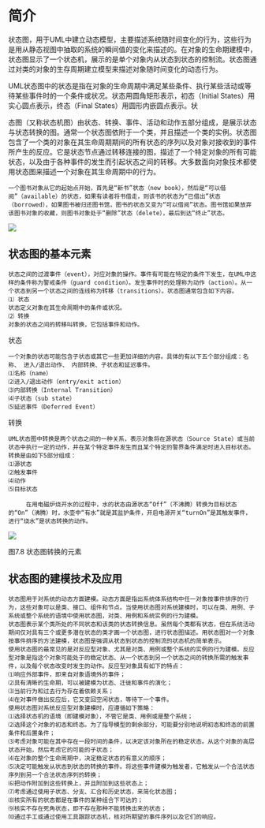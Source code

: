 # 简介

​              状态图，用于UML中建立动态模型，主要描述系统随时间变化的行为，这些行为是用从静态视图中抽取的系统的瞬间值的变化来描述的。在对象的生命期建模中，状态图显示了一个状态机，展示的是单个对象内从状态到状态的控制流。状态图通过对类的对象的生存周期建立模型来描述对象随时间变化的动态行为。 



UML状态图中的状态是指在对象的生命周期中满足某些条件、执行某些活动或等待某些事件时的一个条件或状况。状态用圆角矩形表示，初态（Initial States）用实心圆点表示，终态（Final States）用圆形内嵌圆点表示。状

态图（又称状态机图）由状态、转换、事件、活动和动作五部分组成，是展示状态与状态转换的图。通常一个状态图依附于一个类，并且描述一个类的实例。状态图包含了一个类的对象在其生命周期期间的所有状态的序列以及对象对接收到的事件所产生的反应。它是状态节点通过转移连接的图，描述了一个特定对象的所有可能状态，以及由于各种事件的发生而引起状态之间的转移。大多数面向对象技术都使用状态图来描述一个对象在其生命周期中的行为。 



```
一个图书对象从它的起始点开始，首先是“新书”状态（new book），然后是“可以借阅”（available）的状态，如果有读者将书借走，则该书的状态为“已借出”状态（borrowed），如果图书被归还图书馆，图书的状态又变为“可以借阅”状态。图书馆如果放弃该图书对象的收藏，则图书对象处于“删除”状态（delete），最后到达“终止”状态。 

```

![](https://img1.zlogs.net/20/20200117211259.png)



## 状态图的基本元素

```
状态之间的过渡事件（event），对应对象的操作。事件有可能在特定的条件下发生，在UML中这样的条件称为警戒条件（guard condition）。发生事件时的处理称为动作（action）。从一个状态到另一个状态之间的连线称为转移（transitions）。状态图通常包含如下内容。
⑴ 状态
状态定义对象在其生命周期中的条件或状况。
⑵ 转换
对象的状态之间的转移叫转换，它包括事件和动作。

```



状态

```
一个对象的状态可能包含子状态或其它一些更加详细的内容。具体的有以下五个部分组成：名称、 进入/退出动作、 内部转换、子状态和延迟事件。
⑴名称（name）
⑵进入/退出动作（entry/exit action） 
⑶内部转换（Internal Transition）
⑷子状态（sub state）
⑸延迟事件（Deferred Event）

```



转换

```
UML状态图中转换是两个状态之间的一种关系，表示对象将在源状态（Source State）或当前状态中执行一定的动作，并在某个特定事件发生而且某个特定的警界条件满足时进入目标状态。
转换是由如下5部分组成：
⑴源状态
⑵触发事件
⑷动作 
⑸目标状态

```



```
     在用电磁炉烧开水的过程中，水的状态由源状态“Off”（不沸腾）转换为目标状态的“On”（沸腾）时，水壶中“有水”就是其监护条件，开启电源开关“turnOn”是其触发事件，进行“烧水”是状态转换的动作。

```

![](https://img1.zlogs.net/20/20200117211300.png)

图7.8 状态图转换的元素 



## 状态图的建模技术及应用

```
状态图用于对系统的动态方面建模。动态方面是指出系统体系结构中任一对象按事件排序的行为，这些对象可以是类、接口、组件和节点。当使用状态图对系统建模时，可以在类、用例、子系统或整个系统的语境中使用状态图，对类、用例和系统实例的行为建模。
状态图表示某个类所处的不同状态和该类的状态转换信息。虽然每个类都有状态，但在系统活动期间仅对具有三个或更多潜在状态的类才画一个状态图，进行状态图描述。用状态图对一个对象按事件排序的方法建模，状态图是强调从状态到状态的控制流的状态机的简单表示。 
使用状态图的最常见的是对反应型对象、尤其是对类、用例或整个系统的实例的行为建模。反应型对象是指这个对象可能处于的稳定状态、从一个状态到另一个状态之间的转换所需的触发事件，以及每个状态改变时发生的动作。反应型对象具有如下的特点：
⑴响应外部事件，即来自对象语境外的事件；
⑵具有清晰的生命期，可以被建模为状态、迁徙和事件的演化；
⑶当前行为和过去行为存在着依赖关系；
⑷在对事件做出反应后，它又变回空闲状态，等待下一个事件。
使用状态图对系统反应型对象建模时，应遵循如下策略：
⑴选择状态机的语境（即建模对象），不管它是类、用例或是整个系统；
⑵选择这个对象的初态和终态。为了指导模型的剩余部分，可能要分别地说明初态和终态的前置条件和后置条件；
⑶考虑对象可能在其中存在一段时间的条件，以决定该对象所在的稳定状态。从这个对象的高层状态开始，然后考虑它的可能的子状态；
⑷在对象的整个生命周期中，决定稳定状态的有意义的顺序；
⑸决定可能触发从状态到状态的转换的事件。将这些事件建模为触发者，它触发从一个合法状态序列到另一个合法状态序列的转换；
⑹把动作附加到这些转换上，并且附加到这些状态上；
⑺考虑通过使用子状态、分支、汇合和历史状态，来简化状态图；
⑻核实所有的状态都是在事件的某种组合下可达的；
⑼核实不存在死角状态，即不存在那种不能转换出来的状态；
⑽通过手工或通过使用工具跟踪状态机，核对所期望的事件序列以及它们的响应。 

```

















